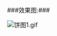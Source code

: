 ###效果图:###

![饼图1.gif](http://upload-images.jianshu.io/upload_images/2909848-43c4cfbd789e6a88.gif?imageMogr2/auto-orient/strip)